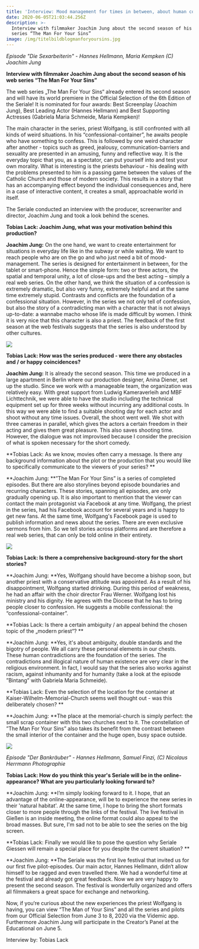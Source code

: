 ```yaml
---
title: 'Interview: Mood management for times in between, about human contradictions'
date: 2020-06-05T21:03:44.256Z
description: >-
  Interview with filmmaker Joachim Jung about the second season of his web
  series “The Man For Your Sins”
image: /img/titelbildblogmanforyoursins.jpg
---
```

_Episode "Die Sexarbeiterin" - Hannes Hellmann, Maria Kempken (C) Joachim Jung_

**Interview with filmmaker Joachim Jung about the second season of his web series “The Man For Your Sins”**

The web series „The Man For Your Sins“ already entered its second season and will have its world premiere in the Official Selection of the 6th Edition of the Seriale! It is nominated for four awards: Best Screenplay (Joachim Jung), Best Leading Actor (Hannes Hellmann) and Best Supporting Actresses (Gabriela Maria Schmeide, Maria Kempken)!

The main character in the series, priest Wolfgang, is still confronted with all kinds of weird situations. In his “confessional-container”, he awaits people who have something to confess. This is followed by one weird character after another - topics such as greed, jealousy, communication-barriers and sexuality are presented in an amusing, funny and reflective way. It is the everyday topic that you, as a spectator, can put yourself into and test your own morality. What is interesting is the priests behaviour - his dealing with the problems presented to him is a passing game between the values of the Catholic Church and those of modern society. This results in a story that has an accompanying effect beyond the individual consequences and, here in a case of interactive content, it creates a small, approachable world in itself.

The Seriale conducted an interview with the producer, screenwriter and director, Joachim Jung and took a look behind the scenes.

**Tobias Lack: Joachim Jung, what was your motivation behind this production?**

**Joachim Jung:** On the one hand, we want to create entertainment for situations in everyday life like in the subway or while waiting. We want to reach people who are on the go and who just need a bit of mood-management. The series is designed for entertainment in between, for the tablet or smart-phone. Hence the simple form: two or three actors, the spatial and temporal unity, a lot of close-ups and the best acting – simply a real web series. On the other hand, we think the situation of a confession is extremely dramatic, but also very funny, extremely helpful and at the same time extremely stupid. Contrasts and conflicts are the foundation of a confessional situation. However, in the series we not only tell of confession, but also the story of a contradicting man with a character that is not always up-to-date: a wannabe macho whose life is made difficult by women. I think it is very nice that this character is also a priest. The feedback of the first season at the web festivals suggests that the series is also understood by other cultures.

![](/img/bild4blogmanforyoursins.jpg)

**Tobias Lack: How was the series produced - were there any obstacles and / or happy coincidences?**

**Joachim Jung:** It is already the second season. This time we produced in a large apartment in Berlin where our production designer, Anina Diener, set up the studio. Since we work with a manageable team, the organization was relatively easy. With great support from Ludwig Kameraverleih and MBF Lichttechnik, we were able to have the studio including the technical equipment set up for three weeks without incurring any additional costs. In this way we were able to find a suitable shooting day for each actor and shoot without any time issues. Overall, the shoot went well. We shot with three cameras in parallel, which gives the actors a certain freedom in their acting and gives them great pleasure. This also saves shooting time. However, the dialogue was not improvised because I consider the precision of what is spoken necessary for the short comedy.

**Tobias Lack: As we know, movies often carry a message. Is there any background information about the plot or the production that you would like to specifically communicate to the viewers of your series? **

**Joachim Jung: **”The Man For Your Sins” is a series of completed episodes. But there are also storylines beyond episode boundaries and recurring characters. These stories, spanning all episodes, are only gradually opening up. It is also important to mention that the viewer can contact the main protagonist via Facebook at any time. Wolfgang, the priest in the series, had his Facebook account for several years and is happy to get new fans. At the same time, Wolfgang's Facebook page is used to publish information and news about the series. There are even exclusive sermons from him. So we tell stories across platforms and are therefore a real web series, that can only be told online in their entirety.

![](/img/bild3blogmanforyoursins.jpg)

**Tobias Lack: Is there a comprehensive background-story for the short stories?**

**Joachim Jung: **Yes, Wolfgang should have become a bishop soon, but another priest with a conservative attitude was appointed. As a result of his disappointment, Wolfgang started drinking. During this period of weakness, he had an affair with the choir director Frau Werner. Wolfgang lost his ministry and his dignity. He agrees with the Diocese that he has to bring people closer to confession. He suggests a mobile confessional: the “confessional-container”.

**Tobias Lack: Is there a certain ambiguity / an appeal behind the chosen topic of the „modern priest“? **

**Joachim Jung: **Yes, it's about ambiguity, double standards and the bigotry of people. We all carry these personal elements in our chests. These human contradictions are the foundation of the series. The contradictions and illogical nature of human existence are very clear in the religious environment. In fact, I would say that the series also works against racism, against inhumanity and for humanity (take a look at the episode ”Bintang” with Gabriela Maria Schmeide).

**Tobias Lack: Even the selection of the location for the container at Kaiser-Wilhelm-Memorial-Church seems well thought out - was this deliberately chosen? **

**Joachim Jung: **The place at the memorial-church is simply perfect: the small scrap container with this two churches next to it. The constellation of ”The Man For Your Sins” also takes its benefit from the contrast between the small interior of the container and the huge open, busy space outside.

![](/img/bild5blogmanforyoursins.jpg)

_Episode "Der Bankräuber" - Hannes Hellmann, Samuel Finzi, (C) Nicolaus Herrmann Photographie_

**Tobias Lack: How do you think this year's Seriale will be in the online-appearance? What are you particularly looking forward to?**

**Joachim Jung: **I’m simply looking forward to it. I hope, that an advantage of the online-appearance, will be to experience the new series in their 'natural habitat'. At the same time, I hope to bring the short formats closer to more people through the links of the festival. The live festival in Gießen is an inside meeting, the online format could also appeal to the broad masses. But sure, I'm sad not to be able to see the series on the big screen.

**Tobias Lack:  Finally we would like to pose the question why Seriale Giessen will remain a special place for you despite the current situation? **

**Joachim Jung: **The Seriale was the first live festival that invited us for our first five pilot-episodes. Our main actor, Hannes Hellmann, didn‘t allow himself to be ragged and even travelled there. We had a wonderful time at the festival and already got great feedback. Now we are very happy to present the second season. The festival is wonderfully organized and offers all filmmakers a great space for exchange and networking.

Now, if you‘re curious about the new experiences the priest Wolfgang is having, you can view “The Man of Your Sins” and all the series and pilots from our Official Selection from June 3 to 8, 2020 via the Videmic app. Furthermore Joachim Jung will participate in the Creator’s Panel at the Educational on June 5.

Interview by: Tobias Lack
